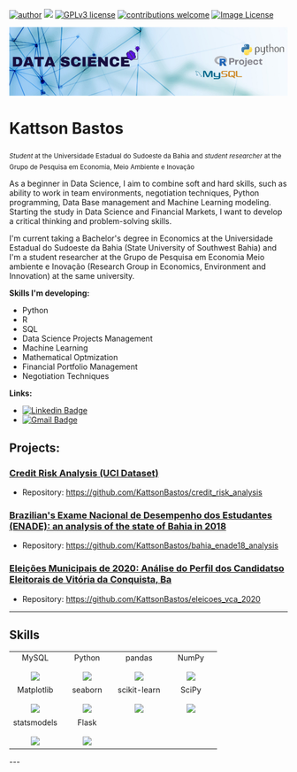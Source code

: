 [![author](https://img.shields.io/badge/author-KattsonBastos-red.svg)](https://linkedin.com/in/kattson-bastos-07b07a194/) [![](https://img.shields.io/badge/python-3.7+-blue.svg)](https://www.python.org/downloads/release/python-365/) [![GPLv3 license](https://img.shields.io/badge/License-GPLv3-blue.svg)](http://perso.crans.org/besson/LICENSE.html) [![contributions welcome](https://img.shields.io/badge/Contributions-Welcome-brightgreen.svg?style=flat)](https://github.com/KattsonBastos/KattsonBastos/issues) [![Image License](https://img.shields.io/badge/Banner:-Credits-red.svg?style=flat)](https://github.com/KattsonBastos/KattsonBastos/blob/main/Image%20License.txt)

<p align="center">
  <img src="banner.png" >
</p>

# Kattson Bastos
<sub>*Student* at the Universidade Estadual do Sudoeste da Bahia and *student researcher* at the Grupo de Pesquisa em Economia, Meio Ambiente e Inovação</sub>

As a beginner in Data Science, I aim to combine soft and hard skills, such as ability to work in team environments, negotiation techniques, Python programming, Data Base management and Machine Learning modeling. Starting the study in Data Science and Financial Markets, I want to develop a critical thinking and problem-solving skills.

I'm current taking a Bachelor's degree in Economics at the Universidade Estadual do Sudoeste da Bahia (State University of Southwest Bahia) and I'm a student researcher at the Grupo de Pesquisa em Economia Meio ambiente e Inovação (Research Group in Economics, Environment and Innovation) at the same university.

**Skills I'm developing:** 
 - Python
 - R
 - SQL
 - Data Science Projects Management
 - Machine Learning
 - Mathematical Optmization
 - Financial Portfolio Management
 - Negotiation Techniques

**Links:**

* [![Linkedin Badge](https://img.shields.io/badge/-KattsonBastos-blue?style=flat-square&logo=Linkedin&logoColor=white&link=linkedin.com/in/kattson-bastos-07b07a194/)](linkedin.com/in/kattson-bastos-07b07a194/)
* [![Gmail Badge](https://img.shields.io/badge/-kattsonbastos@gmail.com-c14438?style=flat-square&logo=Gmail&logoColor=white&link=mailto:kattsonbastos@gmail.com)](mailto:kattsonbastos@gmail.com)

## Projects:

### [Credit Risk Analysis (UCI Dataset)](https://github.com/KattsonBastos/credit_risk_analysis)
  * Repository: https://github.com/KattsonBastos/credit_risk_analysis

### [Brazilian's Exame Nacional de Desempenho dos Estudantes (ENADE): an analysis of the state of Bahia in 2018](https://github.com/KattsonBastos/bahia_enade18_analysis)
  * Repository: https://github.com/KattsonBastos/bahia_enade18_analysis
  
### [Eleições Municipais de 2020: Análise do Perfil dos Candidatso Eleitorais de Vitória da Conquista, Ba](https://github.com/KattsonBastos/eleicoes_vca_2020)
  * Repository: https://github.com/KattsonBastos/eleicoes_vca_2020

---

## Skills

<table>
  <tbody>
    <tr valign="top">
      <td width="25%" align="center">
        <span>MySQL</span><br><br>
        <img height="64px" src="https://cdn.svgporn.com/logos/mysql.svg">
      </td>
      <td width="25%" align="center">
        <span>Python</span><br><br>
        <img height="64px" src="https://cdn.svgporn.com/logos/python.svg">
      </td>
      <td width="25%" align="center">
        <span>pandas</span><br><br>
        <img height="64px" src="https://pandas.pydata.org/static/img/pandas.svg">
      </td>
      <td width="25%" align="center">
        <span>NumPy</span><br><br>
        <img height="64px" src="https://numpy.org/images/logos/numpy.svg">
      </td>
    </tr>
    <tr valign="top">
      <td width="25%" align="center">
        <span>Matplotlib</span><br><br>
        <img height="64px" src="https://matplotlib.org/_images/sphx_glr_logos2_001.png">
      </td>
      <td width="25%" align="center">
        <span>seaborn</span><br><br>
        <img height="64px" src="https://seaborn.pydata.org/_static/logo-wide-lightbg.svg">
      </td>
      <td width="25%" align="center">
        <span>scikit-learn</span><br><br>
        <img height="64px" src="https://scikit-learn.org/stable/_images/scikit-learn-logo-notext.png">
      </td>
      <td width="25%" align="center">
        <span>SciPy</span><br><br>
        <img height="64px" src="https://bids.berkeley.edu/sites/default/files/styles/450x254/public/projects/scipy_logo_450x254.png?itok=kcdZBxrP">
      </td>
    <tr valign="top">
      <td width="25%" align="center">
        <span>statsmodels</span><br><br>
        <img height="64px" src="https://www.statsmodels.org/stable/_images/statsmodels-logo-v2.svg">
      </td>
      <td width="25%" align="center">
        <span>Flask</span><br><br>
        <img height="64px" src="https://flask.palletsprojects.com/en/1.1.x/_images/flask-logo.png">
      </td>
    </tr>
   </tbody>
</table>
---





